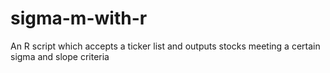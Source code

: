 # sigma-m-with-r
An R script which accepts a ticker list and outputs stocks meeting a certain sigma and slope criteria
